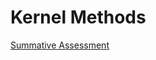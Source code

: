 # Kernel Methods

[Summative Assessment](https://www.gatsby.ucl.ac.uk/~gretton/coursefiles/questions_23_CCA.pdf)
